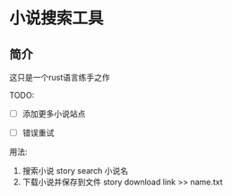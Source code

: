 # 小说搜索工具

## 简介
这只是一个rust语言练手之作

TODO:

- [ ] 添加更多小说站点
- [ ] 错误重试


用法:
  1. 搜索小说
  story search 小说名
  2. 下载小说并保存到文件
  story download link >> name.txt
